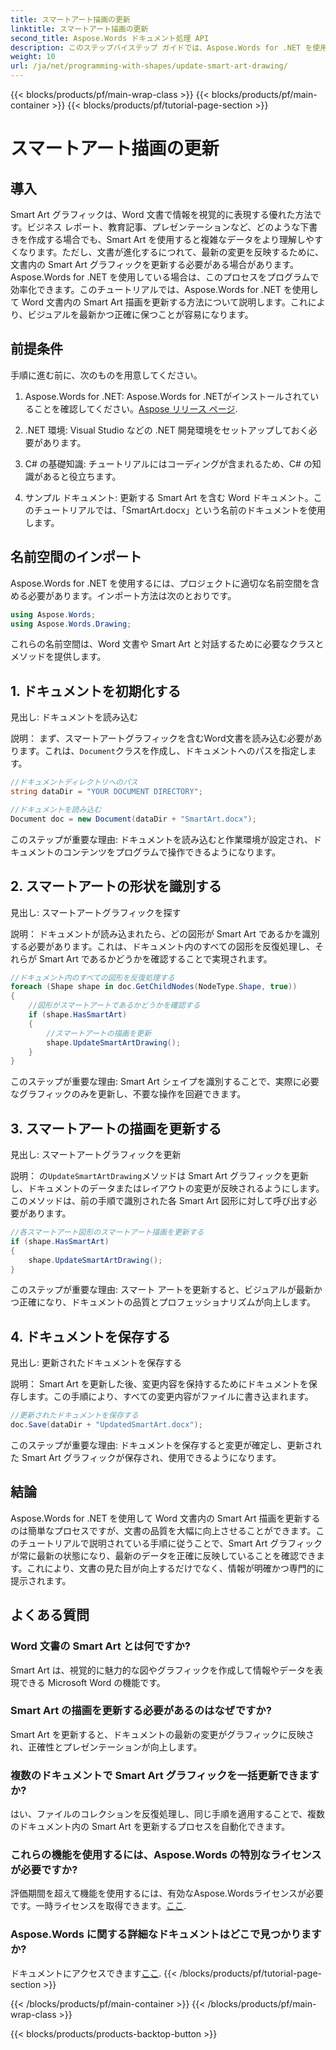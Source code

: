 ```yaml
---
title: スマートアート描画の更新
linktitle: スマートアート描画の更新
second_title: Aspose.Words ドキュメント処理 API
description: このステップバイステップ ガイドでは、Aspose.Words for .NET を使用して Word 文書内の Smart Art 描画を更新する方法を説明します。ビジュアルが常に正確であることを確認します。
weight: 10
url: /ja/net/programming-with-shapes/update-smart-art-drawing/
---
```


{{< blocks/products/pf/main-wrap-class >}}
{{< blocks/products/pf/main-container >}}
{{< blocks/products/pf/tutorial-page-section >}}

# スマートアート描画の更新

## 導入

Smart Art グラフィックは、Word 文書で情報を視覚的に表現する優れた方法です。ビジネス レポート、教育記事、プレゼンテーションなど、どのような下書きを作成する場合でも、Smart Art を使用すると複雑なデータをより理解しやすくなります。ただし、文書が進化するにつれて、最新の変更を反映するために、文書内の Smart Art グラフィックを更新する必要がある場合があります。Aspose.Words for .NET を使用している場合は、このプロセスをプログラムで効率化できます。このチュートリアルでは、Aspose.Words for .NET を使用して Word 文書内の Smart Art 描画を更新する方法について説明します。これにより、ビジュアルを最新かつ正確に保つことが容易になります。

## 前提条件

手順に進む前に、次のものを用意してください。

1.  Aspose.Words for .NET: Aspose.Words for .NETがインストールされていることを確認してください。[Aspose リリース ページ](https://releases.aspose.com/words/net/).

2. .NET 環境: Visual Studio などの .NET 開発環境をセットアップしておく必要があります。

3. C# の基礎知識: チュートリアルにはコーディングが含まれるため、C# の知識があると役立ちます。

4. サンプル ドキュメント: 更新する Smart Art を含む Word ドキュメント。このチュートリアルでは、「SmartArt.docx」という名前のドキュメントを使用します。

## 名前空間のインポート

Aspose.Words for .NET を使用するには、プロジェクトに適切な名前空間を含める必要があります。インポート方法は次のとおりです。

```csharp
using Aspose.Words;
using Aspose.Words.Drawing;
```

これらの名前空間は、Word 文書や Smart Art と対話するために必要なクラスとメソッドを提供します。

## 1. ドキュメントを初期化する

見出し: ドキュメントを読み込む

説明：
まず、スマートアートグラフィックを含むWord文書を読み込む必要があります。これは、`Document`クラスを作成し、ドキュメントへのパスを指定します。

```csharp
//ドキュメントディレクトリへのパス
string dataDir = "YOUR DOCUMENT DIRECTORY";

//ドキュメントを読み込む
Document doc = new Document(dataDir + "SmartArt.docx");
```

このステップが重要な理由:
ドキュメントを読み込むと作業環境が設定され、ドキュメントのコンテンツをプログラムで操作できるようになります。

## 2. スマートアートの形状を識別する

見出し: スマートアートグラフィックを探す

説明：
ドキュメントが読み込まれたら、どの図形が Smart Art であるかを識別する必要があります。これは、ドキュメント内のすべての図形を反復処理し、それらが Smart Art であるかどうかを確認することで実現されます。

```csharp
//ドキュメント内のすべての図形を反復処理する
foreach (Shape shape in doc.GetChildNodes(NodeType.Shape, true))
{
    //図形がスマートアートであるかどうかを確認する
    if (shape.HasSmartArt)
    {
        //スマートアートの描画を更新
        shape.UpdateSmartArtDrawing();
    }
}
```

このステップが重要な理由:
Smart Art シェイプを識別することで、実際に必要なグラフィックのみを更新し、不要な操作を回避できます。

## 3. スマートアートの描画を更新する

見出し: スマートアートグラフィックを更新

説明：
の`UpdateSmartArtDrawing`メソッドは Smart Art グラフィックを更新し、ドキュメントのデータまたはレイアウトの変更が反映されるようにします。このメソッドは、前の手順で識別された各 Smart Art 図形に対して呼び出す必要があります。

```csharp
//各スマートアート図形のスマートアート描画を更新する
if (shape.HasSmartArt)
{
    shape.UpdateSmartArtDrawing();
}
```

このステップが重要な理由:
スマート アートを更新すると、ビジュアルが最新かつ正確になり、ドキュメントの品質とプロフェッショナリズムが向上します。

## 4. ドキュメントを保存する

見出し: 更新されたドキュメントを保存する

説明：
Smart Art を更新した後、変更内容を保持するためにドキュメントを保存します。この手順により、すべての変更内容がファイルに書き込まれます。

```csharp
//更新されたドキュメントを保存する
doc.Save(dataDir + "UpdatedSmartArt.docx");
```

このステップが重要な理由:
ドキュメントを保存すると変更が確定し、更新された Smart Art グラフィックが保存され、使用できるようになります。

## 結論

Aspose.Words for .NET を使用して Word 文書内の Smart Art 描画を更新するのは簡単なプロセスですが、文書の品質を大幅に向上させることができます。このチュートリアルで説明されている手順に従うことで、Smart Art グラフィックが常に最新の状態になり、最新のデータを正確に反映していることを確認できます。これにより、文書の見た目が向上するだけでなく、情報が明確かつ専門的に提示されます。

## よくある質問

### Word 文書の Smart Art とは何ですか?
Smart Art は、視覚的に魅力的な図やグラフィックを作成して情報やデータを表現できる Microsoft Word の機能です。

### Smart Art の描画を更新する必要があるのはなぜですか?
Smart Art を更新すると、ドキュメントの最新の変更がグラフィックに反映され、正確性とプレゼンテーションが向上します。

### 複数のドキュメントで Smart Art グラフィックを一括更新できますか?
はい、ファイルのコレクションを反復処理し、同じ手順を適用することで、複数のドキュメント内の Smart Art を更新するプロセスを自動化できます。

### これらの機能を使用するには、Aspose.Words の特別なライセンスが必要ですか?
評価期間を超えて機能を使用するには、有効なAspose.Wordsライセンスが必要です。一時ライセンスを取得できます。[ここ](https://purchase.aspose.com/temporary-license/).

### Aspose.Words に関する詳細なドキュメントはどこで見つかりますか?
ドキュメントにアクセスできます[ここ](https://reference.aspose.com/words/net/).
{{< /blocks/products/pf/tutorial-page-section >}}

{{< /blocks/products/pf/main-container >}}
{{< /blocks/products/pf/main-wrap-class >}}

{{< blocks/products/products-backtop-button >}}
